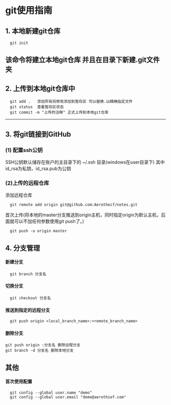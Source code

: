 # git使用指南
## 1. 本地新建git仓库
```shell
  git init
```
该命令将建立本地git仓库 并且在目录下新建.git文件夹
---
## 2. 上传到本地git仓库中
```shell
  git add .   添加所有将修改添加到暂存区 可以替换.以精确指定文件
  git status  查看暂存区状态
  git commit -m "上传的注释" 正式上传到本地git仓库
```
---
## 3. 将git链接到GitHub
### (1) 配置ssh公钥
SSH公钥默认储存在账户的主目录下的 ~/.ssh 目录(windows在user目录下)
其中id_rsa为私钥，id_rsa.pub为公钥
### (2)上传的远程仓库
添加远程仓库
```
  git remote add origin git@github.com:Aerotheif/notes.git
```
首次上传(将本地的master分支推送到origin主机，同时指定origin为默认主机，后面就可以不加任何参数使用git push了。)
```
  git push -u origin master
```
## 4. 分支管理
#### 新建分支
```
  git branch 分支名
```
#### 切换分支
```
  git checkout 分支名
```
#### 推送到指定的远程分支
```
  git push origin <local_branch_name>:<remote_branch_name>
```
#### 删除分支
```
git push origin :分支名 删除远程分支
git branch -d 分支名 删除本地分支
```
## 其他
#### 首次使用配置
```
  git config --global user.name "demo"
  git config --global user.email "demo@aerothief.com"
```
